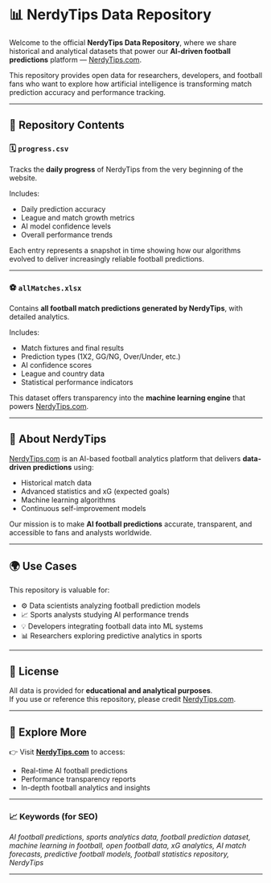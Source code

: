 # 📊 NerdyTips Data Repository

Welcome to the official **NerdyTips Data Repository**, where we share historical and analytical datasets that power our **AI-driven football predictions** platform — [NerdyTips.com](https://nerdytips.com).

This repository provides open data for researchers, developers, and football fans who want to explore how artificial intelligence is transforming match prediction accuracy and performance tracking.

---

## 📁 Repository Contents

### 🗓️ `progress.csv`
Tracks the **daily progress** of NerdyTips from the very beginning of the website.

Includes:
- Daily prediction accuracy  
- League and match growth metrics  
- AI model confidence levels  
- Overall performance trends  

Each entry represents a snapshot in time showing how our algorithms evolved to deliver increasingly reliable football predictions.

---

### ⚽ `allMatches.xlsx`
Contains **all football match predictions generated by NerdyTips**, with detailed analytics.

Includes:
- Match fixtures and final results  
- Prediction types (1X2, GG/NG, Over/Under, etc.)  
- AI confidence scores  
- League and country data  
- Statistical performance indicators  

This dataset offers transparency into the **machine learning engine** that powers [NerdyTips.com](https://nerdytips.com).

---

## 🧠 About NerdyTips

[NerdyTips.com](https://nerdytips.com) is an AI-based football analytics platform that delivers **data-driven predictions** using:
- Historical match data  
- Advanced statistics and xG (expected goals)  
- Machine learning algorithms  
- Continuous self-improvement models  

Our mission is to make **AI football predictions** accurate, transparent, and accessible to fans and analysts worldwide.

---

## 🌍 Use Cases

This repository is valuable for:
- ⚙️ Data scientists analyzing football prediction models  
- 📈 Sports analysts studying AI performance trends  
- 💡 Developers integrating football data into ML systems  
- 📊 Researchers exploring predictive analytics in sports  

---

## 🧾 License

All data is provided for **educational and analytical purposes**.  
If you use or reference this repository, please credit [NerdyTips.com](https://nerdytips.com).

---

## 🔗 Explore More

👉 Visit [**NerdyTips.com**](https://nerdytips.com) to access:
- Real-time AI football predictions  
- Performance transparency reports  
- In-depth football analytics and insights  

---

### 📈 Keywords (for SEO)
*AI football predictions, sports analytics data, football prediction dataset, machine learning in football, open football data, xG analytics, AI match forecasts, predictive football models, football statistics repository, NerdyTips*

---
